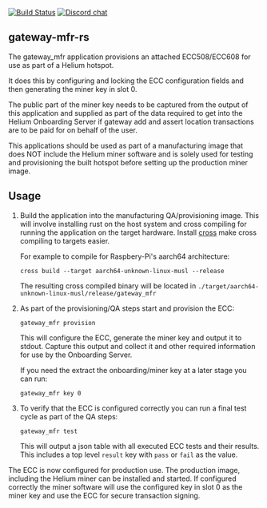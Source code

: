 [![Build Status][actions-badge]][actions-url]
[![Discord chat][discord-badge]][discord-url]

[actions-badge]: https://github.com/helium/gateway-mfr-rs/actions/workflows/rust.yml/badge.svg
[actions-url]: https://github.com/helium/gateway-mfr-rs/actions/workflows/rust.yml
[discord-badge]: https://img.shields.io/discord/500028886025895936.svg?logo=discord&style=flat-square
[discord-url]: https://discord.gg/helium

## gateway-mfr-rs

The gateway_mfr application provisions an attached ECC508/ECC608 for use as part of a Helium hotspot.

It does this by configuring and locking the ECC configuration fields and then generating the miner key in slot 0.

The public part of the miner key needs to be captured from the output of this application and supplied as part of the data required to get into the Helium Onboarding Server if gateway add and assert location transactions are to be paid for on behalf of the user.

This applications should be used as part of a manufacturing image that does NOT include the Helium miner software and is solely used for testing and provisioning the built hotspot before setting up the production miner image.

## Usage

1. Build the application into the manufacturing QA/provisioning image. This will
   involve installing rust on the host system and cross compiling for running
   the application on the target hardware. Install
   [cross](https://github.com/rust-embedded/cross) make cross compiling to
   targets easier. 

   For example to compile for Raspbery-Pi's aarch64 architecture:

   ```shell
   cross build --target aarch64-unknown-linux-musl --release
   ```

   The resulting cross compiled binary will be located in `./target/aarch64-unknown-linux-musl/release/gateway_mfr`

2. As part of the provisioning/QA steps start and provision the ECC:

    ```shell
    gateway_mfr provision
    ```

    This will configure the ECC, generate the miner key and output it to stdout.
    Capture this output and collect it and other required information for use by
    the Onboarding Server.

    If you need the extract the onboarding/miner key at a later stage you can
    run:

    ```shell
    gateway_mfr key 0
    ```

3. To verify that the ECC is configured correctly you can run a final test cycle as part of the QA steps:

    ```shell
    gateway_mfr test
    ```

    This will output a json table with all executed ECC tests and their results. This includes a top level `result` key with `pass` or `fail` as the value. 

The ECC is now configured for production use. The production image, including
the Helium miner can be installed and started. If configured correctly the miner
software will use the configured key in slot 0 as the miner key and use the ECC
for secure transaction signing.


